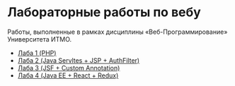 # Лабораторные работы по вебу 
Работы, выполненные в рамках дисциплины «Веб-Программирование» Университета ИТМО.

- [Лаба 1 (PHP)](/lab1)
- [Лаба 2 (Java Servltes + JSP + AuthFilter)](/lab2)
- [Лаба 3 (JSF + Custom Annotation)](/lab3)
- [Лаба 4 (Java EE + React + Redux)](/lab4)

